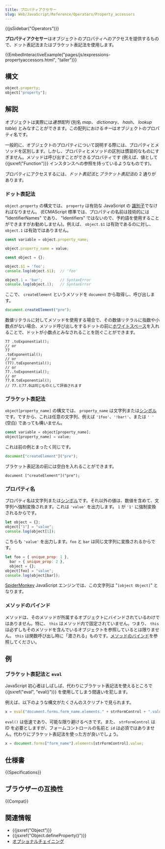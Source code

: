 ```yaml
---
title: プロパティアクセサー
slug: Web/JavaScript/Reference/Operators/Property_accessors
---
```


{{jsSidebar("Operators")}}

**プロパティアクセサー**はオブジェクトのプロパティへのアクセスを提供するもので、ドット表記法またはブラケット表記法を使用します。

{{EmbedInteractiveExample("pages/js/expressions-propertyaccessors.html", "taller")}}

## 構文

```js
object.property;
object["property"];
```

## 解説

オブジェクトは実際には*連想配列* (別名 _map_、 _dictionary_、 _hash_、 _lookup table_) とみなすことができます。この配列における*キー*はオブジェクトのプロパティ名です。

一般的に、オブジェクトのプロパティについて説明する際には、プロパティとメソッドを区別します。しかし、プロパティとメソッドの区別は慣習的なものにすぎません。メソッドは呼び出すことができるプロパティです (例えば、値として {{jsxref("Function")}} インスタンスへの参照を持っているようなものです)。

プロパティにアクセスするには、*ドット表記法*と*ブラケット表記法*の 2 通りがあります。

### ドット表記法

`object.property` の構文では、 `property` は有効な JavaScript の [識別子](/ja/docs/Glossary/Identifier)でなければなりません。 (ECMAScript 標準では、プロパティの名前は技術的には "IdentifierNames" であり、 "Identifiers" ではないので、予約語を使用することができますがお勧めしません)。例えば、 `object.$1` は有効であるのに対し、 `object.1` は有効ではありません。

```js
const variable = object.property_name;

object.property_name = value;
```

```js
const object = {};

object.$1 = 'foo';
console.log(object.$1);  // 'foo'

object.1 = 'bar';        // SyntaxError
console.log(object.1);   // SyntaxError
```

ここで、 `createElement` というメソッドを `document` から取得し、呼び出します。

```js
document.createElement("pre");
```

数値リテラルに対してメソッドを使用する場合で、その数値リテラルに指数や小数点がない場合、メソッド呼び出しをするドットの前に[ホワイトスペース](/ja/docs/Glossary/Whitespace)を入れることで、ドットが小数点とみなされることを防ぐことができます。

```js-nolint
77 .toExponential();
// or
77
.toExponential();
// or
(77).toExponential();
// or
77..toExponential();
// or
77.0.toExponential();
// 77.と77.0は同じものとして評価されます
```

### ブラケット表記法

`object[property_name]` の構文では、 `property_name` は文字列または[シンボル](/ja/docs/Glossary/Symbol)です。ですから、これは任意の文字列、例えば `'1foo'`、`'!bar!'`、または `' '` (空白) であっても構いません。

```js
const variable = object[property_name];
object[property_name] = value;
```

これは前の例とまったく同じです。

```js
document["createElement"]("pre");
```

ブラケット表記法の前には空白を入れることができます。

```js-nolint
document ["createElement"]("pre");
```

### プロパティ名

プロパティ名は文字列または[シンボル](/ja/docs/Glossary/Symbol)です。それ以外の値は、数値を含めて、文字列へ強制変換されます。これは `'value'` を出力します。 `1` が `'1'` に強制変換されるからです。

```js
let object = {};
object["1"] = "value";
console.log(object[1]);
```

こちらも `'value'` を出力します。`foo` と `bar` は同じ文字列に変換されるからです。

```js
let foo = { unique_prop: 1 },
  bar = { unique_prop: 2 },
  object = {};
object[foo] = "value";
console.log(object[bar]);
```

[SpiderMonkey](/ja/docs/Mozilla/Projects/SpiderMonkey) JavaScript エンジンでは、この文字列は "`[object Object]`" となります。

### メソッドのバインド

メソッドは、そのメソッドが所属するオブジェクトにバインドされているわけではありません。特に、 `this` はメソッド内で固定されていません。つまり、 `this` は必ずしもそのメソッドを含んでいるオブジェクトを参照しているとは限りません。 `this` は関数呼び出し時に「渡される」ものです。[メソッドのバインド](/ja/docs/Web/JavaScript/Reference/Operators/this#method_binding)を参照してください。

## 例

### ブラケット表記法と `eval`

JavaScript 初心者はしばしば、代わりにブラケット表記法を使えるところで {{jsxref("eval", "eval()")}} を使用してしまう間違いを犯します。

例えば、以下のような構文がたくさんのスクリプトで見られます。

```js
x = eval("document.forms.form_name.elements." + strFormControl + ".value");
```

`eval()` は低速であり、可能な限り避けるべきです。また、 `strFormControl` は ID を必要としますが、フォームコントロールの名前と `id` は必須ではありません。代わりにブラケット表記法を使った方が良いでしょう。

```js
x = document.forms["form_name"].elements[strFormControl].value;
```

## 仕様書

{{Specifications}}

## ブラウザーの互換性

{{Compat}}

## 関連情報

- {{jsxref("Object")}}
- {{jsxref("Object.defineProperty()")}}
- [オプショナルチェイニング](/ja/docs/Web/JavaScript/Reference/Operators/Optional_chaining)
